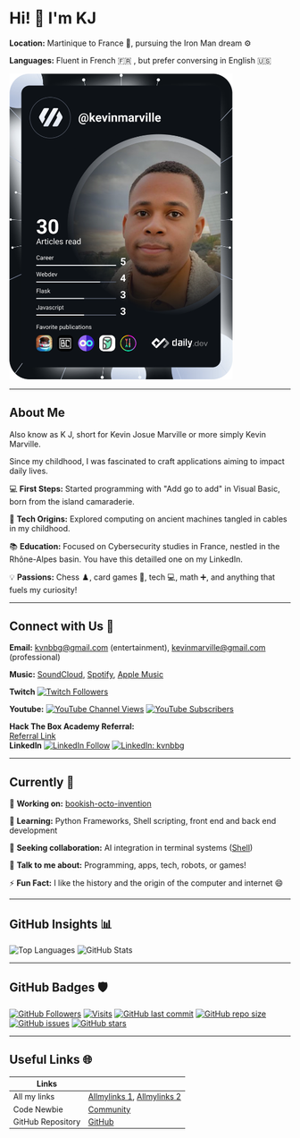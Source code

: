 # Hi! 👋 I'm KJ

**Location:** Martinique to France 📍, pursuing the Iron Man dream ⚙️  

**Languages:** Fluent in French 🇫🇷 , but prefer conversing in English 🇺🇸 

<a href="https://app.daily.dev/kevinmarville"><img src="https://github.com/Kvnbbg/kvnbbg/blob/main/devcard.svg" width="400" alt="Kevin Marville's Dev Card"/></a>

---

## About Me

Also know as K J, short for Kevin Josue Marville or more simply Kevin Marville. 

Since my childhood, I was fascinated to craft applications aiming to impact daily lives.

💻 **First Steps:** Started programming with "Add go to add" in Visual Basic, born from the island camaraderie. 

🔌 **Tech Origins:** Explored computing on ancient machines tangled in cables in my childhood. 

📚 **Education:** Focused on Cybersecurity studies in France, nestled in the Rhône-Alpes basin. You have this detailled one on my LinkedIn.

💡 **Passions:** Chess ♟️, card games 🎴, tech 💻, math ➕, and anything that fuels my curiosity! 

---

## Connect with Us 🤝

**Email:** kvnbbg@gmail.com (entertainment), kevinmarville@gmail.com (professional)

**Music:** [SoundCloud](https://soundcloud.com/kvnbbg), [Spotify](link), [Apple Music](link) 

**Twitch**
[![Twitch Followers](https://img.shields.io/twitch/followers/kvnbbg?style=social&logo=Twitch)](https://www.twitch.tv/kvnbbg)

**Youtube:**
[![YouTube Channel Views](https://img.shields.io/youtube/channel/views/UC_x5XG1OV2P6uZZ5FSM9Ttw?style=social)](https://www.youtube.com/channel/UC_x5XG1OV2P6uZZ5FSM9Ttw)
[![YouTube Subscribers](https://img.shields.io/youtube/channel/subscribers/UC_x5XG1OV2P6uZZ5FSM9Ttw?style=social)](https://www.youtube.com/channel/UC_x5XG1OV2P6uZZ5FSM9Ttw)

**Hack The Box Academy Referral:**  
[Referral Link](https://referral.hackthebox.com/mzw8H4V)  
**LinkedIn**
[![LinkedIn Follow](https://img.shields.io/badge/-Follow-blue?style=flat-square&logo=Linkedin&logoColor=white&link=https://www.linkedin.com/in/kvnbbg/)](https://www.linkedin.com/in/kvnbbg/)
[![LinkedIn: kvnbbg](https://img.shields.io/badge/-kvnbbg-blue?style=flat-square&logo=Linkedin&logoColor=white&link=https://www.linkedin.com/in/kvnbbg/)](https://www.linkedin.com/in/kvnbbg/)

---

## Currently 🌟

🔭 **Working on:** [bookish-octo-invention](https://github.com/kvnbbg/bookish-octo-invention)  

🌱 **Learning:** Python Frameworks, Shell scripting, front end and back end development

👯 **Seeking collaboration:** AI integration in terminal systems ([Shell](https://github.com/Kvnbbg/ubiquitous-fishstick))  

💬 **Talk to me about:** Programming, apps, tech, robots, or games! 

⚡ **Fun Fact:** I like the history and the origin of the computer and internet 😄  

---

## GitHub Insights 📊

![Top Languages](https://github-readme-stats.vercel.app/api/top-langs/?username=kvnbbg&layout=compact)
![GitHub Stats](https://github-readme-stats.vercel.app/api?username=kvnbbg&show_icons=true&theme=radical)

---

## GitHub Badges 🛡️

[![GitHub Followers](https://img.shields.io/github/followers/kvnbbg?label=Follow&style=social)](https://github.com/kvnbbg)
[![Visits](https://badges.pufler.dev/visits/kvnbbg/bookish-octo-invention)](https://github.com/kvnbbg/bookish-octo-invention)
[![GitHub last commit](https://img.shields.io/github/last-commit/kvnbbg/bookish-octo-invention)](https://github.com/kvnbbg/bookish-octo-invention)
[![GitHub repo size](https://img.shields.io/github/repo-size/kvnbbg/bookish-octo-invention)](https://github.com/kvnbbg/bookish-octo-invention)
[![GitHub issues](https://img.shields.io/github/issues/kvnbbg/bookish-octo-invention)](https://github.com/kvnbbg/bookish-octo-invention/issues)
[![GitHub stars](https://img.shields.io/github/stars/kvnbbg/bookish-octo-invention)](https://github.com/kvnbbg/bookish-octo-invention/stargazers)

---

## Useful Links 🌐

| Links             |                            |
| ----------------- | -------------------------- |
| All my links      | [Allmylinks 1](https://allmylinks.com/kvnbbg), [Allmylinks 2](https://allmylinks.com/kevin-marville) |
| Code Newbie       | [Community](https://community.codenewbie.org/kvnbbg) |
| GitHub Repository | [GitHub](https://github.com/Kvnbbg/) |
